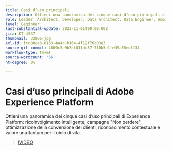 ```yaml
---
title: Casi d’uso principali
description: Ottieni una panoramica dei cinque casi d’uso principali di Experience Platform&mdash;Intelligent Re-engagement, Don’t Lose Campaigns, Customer Conversion Optimization, Contextual Recognition e One-Time Value to Lifetime Value.
role: Leader, Architect, Developer, Data Architect, Data Engineer, Admin, User
level: Beginner
last-substantial-update: 2023-11-01T00:00:00Z
jira: KT-4337
thumbnail: 32806.jpg
exl-id: fcc80ca6-8163-4a4c-b164-4f12f76c03e3
source-git-commit: 4809c5e9b7ef031dd57f710b5e1fe39a55edf134
workflow-type: tm+mt
source-wordcount: '66'
ht-degree: 0%

---
```


# Casi d’uso principali di Adobe Experience Platform

Ottieni una panoramica dei cinque casi d’uso principali di Experience Platform: ricoinvolgimento intelligente, campagne &quot;Non perdere&quot;, ottimizzazione della conversione dei clienti, riconoscimento contestuale e valore una tantum per il ciclo di vita.

>[!VIDEO](https://video.tv.adobe.com/v/32806?learn=on)

